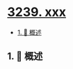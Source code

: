# [3239. xxx](https://github.com/Tdahuyou/TNotes.leetcode/tree/main/notes/3239.%20xxx)

<!-- region:toc -->

- [1. 📝 概述](#1--概述)

<!-- endregion:toc -->

## 1. 📝 概述
